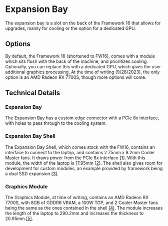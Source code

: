 # Expansion Bay

The expansion bay is a slot on the back of the Framework 16 that allows for upgrades, mainly for cooling or the option for a dedicated GPU.

## Options

By default, the Framework 16 (shortened to FW16), comes with a module which sits flush with the back of the machine, and prioritizes cooling. Optionally, you can replace this with a dedicated GPU, which gives the user additional graphics processing. At the time of writing (9/28/2023), the only option is an AMD Radeon RX 7700S, though more options will come. 

## Technical Details
### Expansion Bay

The Expansion Bay has a custom edge connector with a PCIe 8x interface, with holes to pass through to the cooling system.

### Expansion Bay Shell

The Expansion Bay Shell, which comes stock with the FW16, contains an interface to connect to the laptop, and contains 2 75mm x 8.2mm Cooler Master fans. It draws power from the PCIe 8x interface [[1]](https://frame.work/products/laptop16-diy-amd-7040?tab=modules). With this module, the width of the laptop is 17.95mm [[2]](https://frame.work/products/laptop16-diy-amd-7040?tab=specs). The shell also gives room for development for custom modules, an example provided by framework being a dual SSD expansion [[3]](https://github.com/FrameworkComputer/ExpansionBay).

### Graphics Module 

The Graphics Module, at time of writing, contains an AMD Radeon RX 7700S, with 8GB of GDDR6 VRAM, a 100W TGP, and 2 Cooler Master fans being the same as the ones contained in the shell [[4]](https://frame.work/products/laptop16-diy-amd-7040?tab=modules). The module increases the length of the laptop to 290.2mm and increases the thickness to 20.95mm [[5]](https://frame.work/products/laptop16-diy-amd-7040?tab=specs).
